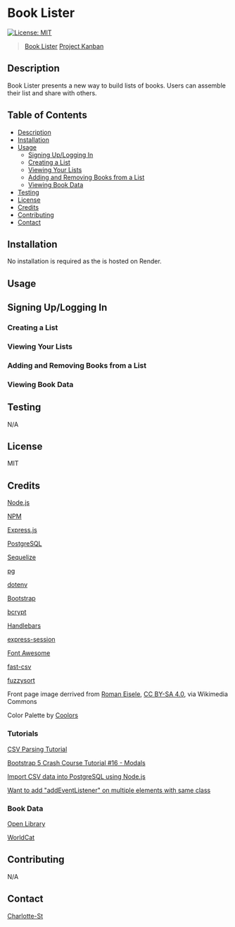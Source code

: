 # Book Lister

[![License: MIT](https://img.shields.io/badge/License-MIT-yellow.svg)](https://opensource.org/licenses/MIT)

>[Book Lister](https://project-2-2nvv.onrender.com/)
>[Project Kanban](https://github.com/users/Charlotte-St/projects/3)

## Description

Book Lister presents a new way to build lists of books. Users can assemble their list and share with others. 

## Table of Contents

- [Description](#description)
- [Installation](#installation)
- [Usage](#usage)
    - [Signing Up/Logging In](#signing-uplogging-in)
    - [Creating a List](#creating-a-list)
    - [Viewing Your Lists](#viewing-your-lists)
    - [Adding and Removing Books from a List](#adding-and-removing-books-from-a-list)
    - [Viewing Book Data](#viewing-book-data)
- [Testing](#testing)
- [License](#license)
- [Credits](#credits)
- [Contributing](#contributing)
- [Contact](#contact)
 

## Installation

No installation is required as the is hosted on Render.

## Usage

## Signing Up/Logging In

### Creating a List

### Viewing Your Lists

### Adding and Removing Books from a List

### Viewing Book Data

## Testing

N/A

## License

MIT

## Credits

[Node.js](https://nodejs.org/en)

[NPM](https://www.npmjs.com/)

[Express.js](https://expressjs.com/)

[PostgreSQL](https://www.postgresql.org/)

[Sequelize](https://sequelize.org/)

[pg](https://www.npmjs.com/package/pg)

[dotenv](https://www.npmjs.com/package/dotenv)

[Bootstrap](https://getbootstrap.com/)

[bcrypt](https://www.npmjs.com/package/bcrypt)

[Handlebars](https://handlebarsjs.com/)

[express-session](https://www.npmjs.com/package/express-session)

[Font Awesome](https://fontawesome.com/)

[fast-csv](https://www.npmjs.com/package/fast-csv)

[fuzzysort](https://www.npmjs.com/package/fuzzysort)

Front page image derrived from [Roman Eisele](https://commons.wikimedia.org/wiki/File:Part_of_a_bookshelf_containing_books_by_ancient_philosophers_(1.1).jpg), [CC BY-SA 4.0](https://creativecommons.org/licenses/by-sa/4.0), via Wikimedia Commons

Color Palette by [Coolors](https://coolors.co)

### Tutorials 

[CSV Parsing Tutorial](https://www.youtube.com/watch?v=9_x-UIVlxgo)

[Bootstrap 5 Crash Course Tutorial #16 - Modals](https://www.youtube.com/watch?v=tt5uUMQgzl0)

[Import CSV data into PostgreSQL using Node.js](https://www.bezkoder.com/node-js-csv-postgresql/)

[Want to add "addEventListener" on multiple elements with same class](https://stackoverflow.com/questions/51573435/want-to-add-addeventlistener-on-multiple-elements-with-same-class)

### Book Data

[Open Library](https://openlibrary.org/)

[WorldCat](https://search.worldcat.org/)

## Contributing

N/A

## Contact

[Charlotte-St](https://github.com/Charlotte-ST)